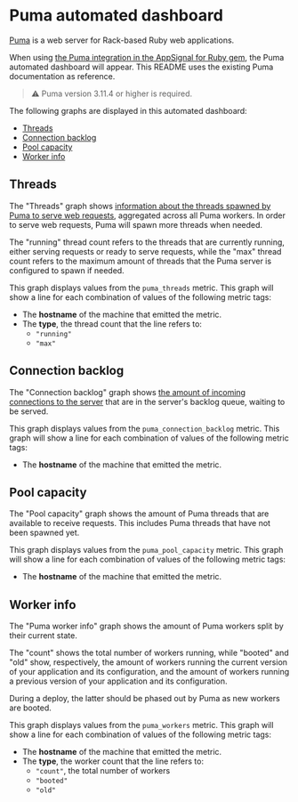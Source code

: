 # Puma automated dashboard

[Puma](https://puma.io/) is a web server for Rack-based Ruby web applications.

When using [the Puma integration in the AppSignal for Ruby gem](https://docs.appsignal.com/ruby/integrations/puma.html), the Puma automated dashboard will appear. This README uses the existing Puma documentation as reference.

> ⚠️ Puma version 3.11.4 or higher is required.

The following graphs are displayed in this automated dashboard:

- [Threads](#threads)
- [Connection backlog](#connection-backlog)
- [Pool capacity](#pool-capacity)
- [Worker info](#worker-info)

## Threads

The "Threads" graph shows [information about the threads spawned by Puma to serve web requests](https://github.com/appsignal/appsignal-ruby/blob/965fe4b731c3f9a992752448e54869957215f21a/lib/puma/plugin/appsignal.rb#L109-L110), aggregated across all Puma workers. In order to serve web requests, Puma will spawn more threads when needed.

The "running" thread count refers to the threads that are currently running, either serving requests or ready to serve requests, while the "max" thread count refers to the maximum amount of threads that the Puma server is configured to spawn if needed.

This graph displays values from the `puma_threads` metric. This graph will show a line for each combination of values of the following metric tags:

- The **hostname** of the machine that emitted the metric. 
- The **type**, the thread count that the line refers to:
  - `"running"`
  - `"max"`

## Connection backlog

The "Connection backlog" graph shows [the amount of incoming connections to the server](https://github.com/appsignal/appsignal-ruby/blob/965fe4b731c3f9a992752448e54869957215f21a/lib/puma/plugin/appsignal.rb#L107) that are in the server's backlog queue, waiting to be served. 

This graph displays values from the `puma_connection_backlog` metric. This graph will show a line for each combination of values of the following metric tags:

- The **hostname** of the machine that emitted the metric.

## Pool capacity

The "Pool capacity" graph shows the amount of Puma threads that are available to receive requests. This includes Puma threads that have not been spawned yet.

This graph displays values from the `puma_pool_capacity` metric. This graph will show a line for each combination of values of the following metric tags:

- The **hostname** of the machine that emitted the metric.

## Worker info

The "Puma worker info" graph shows the amount of Puma workers split by their current state.

The "count" shows the total number of workers running, while "booted" and "old" show, respectively, the amount of workers running the current version of your application and its configuration, and the amount of workers running a previous version of your application and its configuration.

During a deploy, the latter should be phased out by Puma as new workers are booted.

This graph displays values from the `puma_workers` metric. This graph will show a line for each combination of values of the following metric tags:

- The **hostname** of the machine that emitted the metric. 
- The **type**, the worker count that the line refers to:
  - `"count"`, the total number of workers
  - `"booted"`
  - `"old"`

